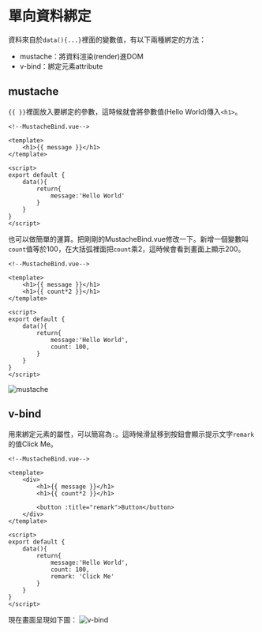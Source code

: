 # 單向資料綁定
資料來自於`data(){...}`裡面的變數值，有以下兩種綁定的方法：
- mustache：將資料渲染(render)進DOM
- v-bind：綁定元素attribute

## mustache
`{{ }}`裡面放入要綁定的參數，這時候就會將參數值(Hello World)傳入`<h1>`。
```vue
<!--MustacheBind.vue-->

<template>
    <h1>{{ message }}</h1>
</template>

<script>
export default {
    data(){
        return{
            message:'Hello World'
        }
    }
}
</script>
```
也可以做簡單的運算。把剛剛的MustacheBind.vue修改一下。新增一個變數叫`count`值等於100，在大括弧裡面把`count`乘2，這時候會看到畫面上顯示200。
```vue
<!--MustacheBind.vue-->

<template>
    <h1>{{ message }}</h1>
    <h1>{{ count*2 }}</h1>
</template>

<script>
export default {
    data(){
        return{
            message:'Hello World',
            count: 100,
        }
    }
}
</script>
```
![mustache](https://github.com/PeggyHsiao/Vue-Notes/blob/master/basic/mustache.JPG)
## v-bind 
用來綁定元素的屬性，可以簡寫為`:`。這時候滑鼠移到按鈕會顯示提示文字`remark`的值Click Me。
```vue
<!--MustacheBind.vue-->

<template>
    <div>
        <h1>{{ message }}</h1>
        <h1>{{ count*2 }}</h1>

        <button :title="remark">Button</button>
    </div>
</template>

<script>
export default {
    data(){
        return{
            message:'Hello World',
            count: 100,
            remark: 'Click Me'
        }
    }
}
</script>
```
現在畫面呈現如下圖：
![v-bind](https://github.com/PeggyHsiao/Vue-Notes/blob/master/basic/bind.JPG)